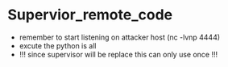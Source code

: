 # Supervior_remote_code

- remember to start listening on attacker host (nc -lvnp 4444)
- excute the python is all
- !!! since supervisor will be replace this can only use once !!!

